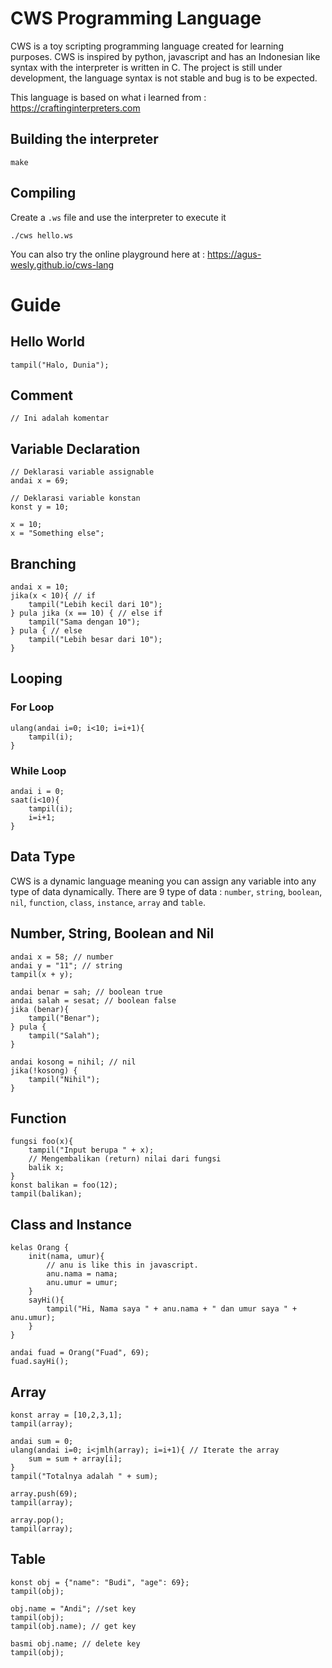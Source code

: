 # CWS Programming Language

CWS is a toy scripting programming language created for learning purposes. CWS is inspired by python, javascript and has an Indonesian like syntax with the interpreter is written in C. The project is still under development, the language syntax is not stable and bug is to be expected.

This language is based on what i learned from : https://craftinginterpreters.com

## Building the interpreter

```
make
```

## Compiling

Create a `.ws` file and use the interpreter to execute it

```
./cws hello.ws
```

You can also try the online playground here at : https://agus-wesly.github.io/cws-lang

# Guide

## Hello World

```
tampil("Halo, Dunia");

```

## Comment

```
// Ini adalah komentar
```

## Variable Declaration

```
// Deklarasi variable assignable
andai x = 69;

// Deklarasi variable konstan
konst y = 10;

x = 10;
x = "Something else";
```

## Branching

```
andai x = 10;
jika(x < 10){ // if
    tampil("Lebih kecil dari 10");
} pula jika (x == 10) { // else if
    tampil("Sama dengan 10");
} pula { // else
    tampil("Lebih besar dari 10");
}
```

## Looping

### For Loop

```
ulang(andai i=0; i<10; i=i+1){
    tampil(i);
}

```

### While Loop

```
andai i = 0;
saat(i<10){
    tampil(i);
    i=i+1;
}
```

## Data Type

CWS is a dynamic language meaning you can assign any variable into any type of data dynamically. There are 9 type of data : `number`, `string`, `boolean`, `nil`, `function`, `class`, `instance`, `array` and `table`.

## Number, String, Boolean and Nil

```
andai x = 58; // number
andai y = "11"; // string
tampil(x + y);

andai benar = sah; // boolean true
andai salah = sesat; // boolean false
jika (benar){
    tampil("Benar");
} pula {
    tampil("Salah");
}

andai kosong = nihil; // nil
jika(!kosong) {
    tampil("Nihil");
}
```

## Function

```
fungsi foo(x){
    tampil("Input berupa " + x);
    // Mengembalikan (return) nilai dari fungsi
    balik x;
}
konst balikan = foo(12);
tampil(balikan);
```

## Class and Instance

```
kelas Orang {
    init(nama, umur){
        // anu is like this in javascript.
        anu.nama = nama;
        anu.umur = umur;
    }
    sayHi(){
        tampil("Hi, Nama saya " + anu.nama + " dan umur saya " + anu.umur);
    }
}

andai fuad = Orang("Fuad", 69);
fuad.sayHi();
```

## Array

```
konst array = [10,2,3,1];
tampil(array);

andai sum = 0;
ulang(andai i=0; i<jmlh(array); i=i+1){ // Iterate the array
    sum = sum + array[i];
}
tampil("Totalnya adalah " + sum);

array.push(69);
tampil(array);

array.pop();
tampil(array);

```

## Table

```
konst obj = {"name": "Budi", "age": 69};
tampil(obj);

obj.name = "Andi"; //set key
tampil(obj);
tampil(obj.name); // get key

basmi obj.name; // delete key
tampil(obj);
```
